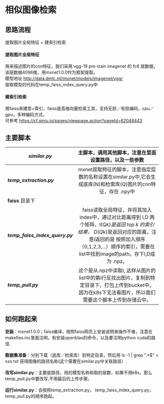 相似图像检索
====
思路流程
----
提取图片全局特征 + 建索引检索<br>

#### 提取图片全局特征

用来描述图片的cnn特征，我们采用 vgg-19 pre-train imagenet 的 fc6 层数据，该层数据4096维，用mxnet1.0.0作为框架提取。<br>
模型地址 http://data.dmlc.ml/mxnet/models/imagenet/vgg/ <br>
提取模型的代码在temp_faiss_index_query.py中 <br>

#### 建索引检索

用faiss来建库+索引，faiss是高维向量检索工具，支持无损／有损编码，cpu／gpu，多种编码方式， <br>
可参考 https://cf.qiniu.io/pages/viewpage.action?pageId=62048443 <br>

主要脚本
----

***similar.py*** | 主脚本，调用其他脚本，注意在里面设置路径，以及一些参数 
-------- | :-----------: 
***temp_extraction.py*** | mxnet提取特征的脚本，注意指定层数的名称设置在similar.py中,它会生成底库(N)和检索库(Q)图片的cnn特征，存在 .npy中  
**faiss** 目录下 | 
***temp_faiss_index_query.py*** | faiss读取全局特征，并将其加入index中，通过对比距离得到 I,D 两个矩阵，I(Q*k)是返回 top k 的索引结果， D(Q*k)是返回对应的距离，注意I返回的是 按照加入顺序（0,1,2,3,...）顺序的索引，需要在list中找到image的path。存下I,D成为 .npz。
***temp_pull.py*** | 这个是从.npz中读取I, 这样从图片的list中的第i行反找出图片，复制到特定目录下，打包上传到bucket中。因为在k8s下无法看图片，所以我们需要这个脚本上传到存储云中。<br>

如何跑起来
----

**安装**：mxnet1.0.0；faiss编译，按照faiss网页上安装说明来操作不难，注意在makefies.inc里面注明，有安装openblas的命令，以及要注明python cuda的路径.
<br>
<br>
**数据集准备**：分别下载（底库／检索库）到特定目录，然后用 ls -1 | grep ".*$" > xxx.txt 获得图像的路径名称(这个需要在similar.py中关联路径）.
<br><br>
**改写similar.py**：主要是路径，用的模型名称和取的层数，如果不用k8s，那么temp_pull.py中要改写,不用最后的上传步骤。 <br><br>
**运行similar.py**：会按照temp_extraction.py， temp_faiss_index_query.py， temp_pull.py的顺序跑起。





